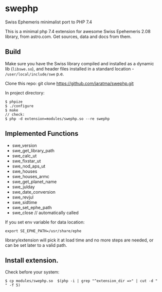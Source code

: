 # swephp
Swiss Ephemeris minimalist port to PHP 7.4

This is a minimal php 7.4 extension for awesome Swiss Epehemeris 2.08 library, from astro.com. Get sources, data and docs from them.

## Build

Make sure you have the Swiss library compiled and installed as a dynamic lib (`libswe.so`), 
and header files installed in a standard location - `/user/local/include/swe` p.e.

Clone this repo: git clone https://github.com/jaratma/swephp.git

In project directory:
```
$ phpize
$ ./configure
$ make
// check:
$ php -d extension=modules/swephp.so --re swephp 
```

## Implemented Functions

- swe_version
- swe_get_library_path
- swe_calc_ut
- swe_fixstar_ut
- swe_nod_aps_ut
- swe_houses
- swe_houses_armc
- swe_get_planet_name
- swe_julday
- swe_date_conversion
- swe_revjul
- swe_sidtime
- swe_set_ephe_path 
- swe_close // automatically called

If you set env variable for data location:

`export SE_EPHE_PATH=/usr/share/ephe`

library/extension will pick it at load time and no more steps are needed, or can be set later to a valid path.

## Install extension.

Check before your system:

```
$ cp modules/swephp.so  $(php -i | grep "^extension_dir =>" | cut -d " " -f 5)
```